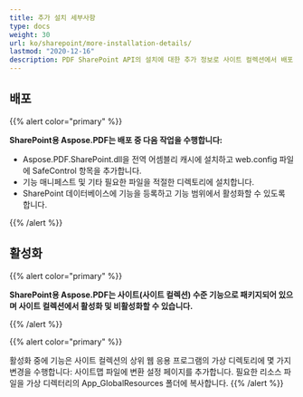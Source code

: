 ```yaml
---
title: 추가 설치 세부사항
type: docs
weight: 30
url: ko/sharepoint/more-installation-details/
lastmod: "2020-12-16"
description: PDF SharePoint API의 설치에 대한 추가 정보로 사이트 컬렉션에서 배포, 활성화 및 비활성화하는 방법을 설명합니다.
---
```


## **배포**

{{% alert color="primary" %}}

**SharePoint용 Aspose.PDF는 배포 중 다음 작업을 수행합니다:**
- Aspose.PDF.SharePoint.dll을 전역 어셈블리 캐시에 설치하고 web.config 파일에 SafeControl 항목을 추가합니다.
- 기능 매니페스트 및 기타 필요한 파일을 적절한 디렉토리에 설치합니다.
- SharePoint 데이터베이스에 기능을 등록하고 기능 범위에서 활성화할 수 있도록 합니다.

{{% /alert %}}


## **활성화**

{{% alert color="primary" %}}

**SharePoint용 Aspose.PDF는 사이트(사이트 컬렉션) 수준 기능으로 패키지되어 있으며 사이트 컬렉션에서 활성화 및 비활성화할 수 있습니다.**

{{% /alert %}}

{{% alert color="primary" %}}

활성화 중에 기능은 사이트 컬렉션의 상위 웹 응용 프로그램의 가상 디렉토리에 몇 가지 변경을 수행합니다: 사이트맵 파일에 변환 설정 페이지를 추가합니다.
 필요한 리소스 파일을 가상 디렉터리의 App_GlobalResources 폴더에 복사합니다.
 {{% /alert %}}
